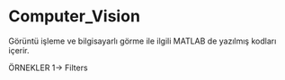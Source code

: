 # Computer_Vision
Görüntü işleme ve bilgisayarlı görme ile ilgili MATLAB de yazılmış kodları içerir.

ÖRNEKLER
1-> Filters


